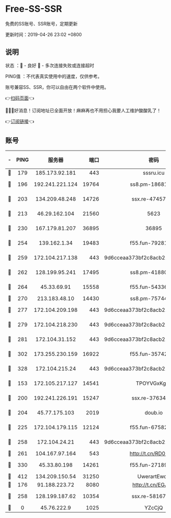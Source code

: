 # Free-SS-SSR

免费的SS账号、SSR账号，定期更新

更新时间：2019-04-26 23:02 +0800

## 说明

状态     ：🙂 - 良好 🙁 - 多次连接失败或连接超时

PING值   ：不代表真实使用中的速度，仅供参考。

账号兼容SS、SSR，你可以自由在两个软件中使用。

👉[扫码页面](https://liesauer.github.io/Free-SS-SSR/)👈

🎉🎉🎉好消息！订阅地址已全面开放！麻麻再也不用担心我要人工维护酸酸乳了！

👉[订阅链接](https://www.liesauer.net/yogurt/subscribe?ACCESS_TOKEN=DAYxR3mMaZAsaqUb)👈

## 账号

|-|PING|服务器|端口|密码|加密方式|区域|
|:----:|:----:|:-----:|-----:|:----:|:----:|:----:|
|🙂|179|185.173.92.181|443|sssru.icu|rc4-md5|RU|
|🙂|196|192.241.221.124|19764|ss8.pm-18681063|aes-256-cfb|US|
|🙂|203|134.209.48.248|14726|ssx.re-47457092|aes-256-cfb|US|
|🙂|213|46.29.162.104|21560|5623|aes-128-ctr|RU|
|🙂|230|167.179.81.207|36895|36895|aes-256-cfb|JP|
|🙂|254|139.162.1.34|19483|f55.fun-79281835|aes-256-cfb|SG|
|🙂|259|172.104.217.138|443|9d6cceaa373bf2c8acb22e60b6a58be6|aes-256-cfb|US|
|🙂|262|128.199.95.241|17495|ss8.pm-41880912|aes-256-cfb|SG|
|🙂|264|45.33.69.91|15558|f55.fun-54336919|aes-256-cfb|US|
|🙂|270|213.183.48.10|14430|ss8.pm-75744161|rc4-md5|RU|
|🙂|277|172.104.209.198|443|9d6cceaa373bf2c8acb22e60b6a58be6|aes-256-cfb|US|
|🙂|279|172.104.218.230|443|9d6cceaa373bf2c8acb22e60b6a58be6|aes-256-cfb|US|
|🙂|281|172.104.31.152|443|9d6cceaa373bf2c8acb22e60b6a58be6|aes-256-cfb|US|
|🙂|302|173.255.230.159|16922|f55.fun-35742732|aes-256-cfb|US|
|🙂|328|172.104.215.24|443|9d6cceaa373bf2c8acb22e60b6a58be6|aes-256-cfb|US|
|🙂|153|172.105.217.127|14541|TPOYVGxKglpi|aes-256-cfb|JP|
|🙂|200|192.241.226.191|15247|ssx.re-37634241|aes-256-cfb|US|
|🙂|204|45.77.175.103|2019|doub.io|aes-128-ctr|SG|
|🙂|225|172.104.179.115|12124|f55.fun-67582155|aes-256-cfb|SG|
|🙂|258|172.104.24.21|443|9d6cceaa373bf2c8acb22e60b6a58be6|aes-256-cfb|US|
|🙂|261|104.167.97.164|543|http://t.cn/RD0D7sx|rc4-md5|CA|
|🙂|330|45.33.80.198|14261|f55.fun-27189216|aes-256-cfb|US|
|🙂|412|134.209.150.54|31250|UwerartEwqe|chacha20|IN|
|🙁|176|91.188.223.72|8080|http://t.cn/EGJIyrl|rc4-md5|RU|
|🙁|258|128.199.187.62|10354|ssx.re-58167399|aes-256-cfb|SG|
|🙁|0|45.76.222.9|1025|YZcCjQ|rc4-md5|JP|
